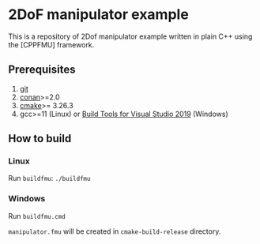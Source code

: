 2DoF manipulator example
========

This is a repository of 2Dof manipulator example written in plain C++ using the
[CPPFMU] framework.

Prerequisites
--------------

1. [git]
2. [conan]>=2.0
3. [cmake]>= 3.26.3
4. gcc>=11 (Linux) or [Build Tools for Visual Studio 2019] (Windows)


How to build
------------

### Linux
Run `buildfmu`: `./buildfmu`

### Windows
Run `buildfmu.cmd`


`manipulator.fmu` will be created in `cmake-build-release` directory.

[git]: https://git-scm.com/
[conan]: https://conan.io/
[cmake]: https://cmake.org
[Build Tools for Visual Studio 2019]: https://visualstudio.microsoft.com/vs/older-downloads/